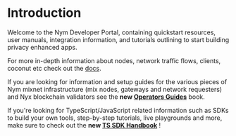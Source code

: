 # Introduction

Welcome to the Nym Developer Portal, containing quickstart resources, user manuals, integration information, and tutorials outlining to start building privacy enhanced apps.

For more in-depth information about nodes, network traffic flows, clients, coconut etc check out the [docs](https://nymtech.net/docs). 

If you are looking for information and setup guides for the various pieces of Nym mixnet infrastructure (mix nodes, gateways and network requesters) and Nyx blockchain validators see the **new [Operators Guides](https://nymtech.net/operators)** book. 

If you're looking for TypeScript/JavaScript related information such as SDKs to build your own tools, step-by-step tutorials, live playgrounds and more, make sure to check out the **new [TS SDK Handbook](https://sdk.nymtech.net/)** !

